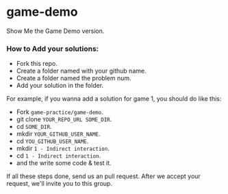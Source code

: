 game-demo
======

Show Me the Game Demo version.

### How to Add your solutions:

  * Fork this repo.
  * Create a folder named with your github name.
  * Create a folder named the problem num.
  * Add your solution in the folder.

For example, if you wanna add a solution for game 1, you should do like this:

  * Fork `game-practice/game-demo`.
  * git clone `YOUR_REPO_URL SOME_DIR`.
  * cd `SOME_DIR`.
  * mkdir `YOUR_GITHUB_USER_NAME`.
  * cd `YOU_GITHUB_USER_NAME`.
  * mkdir `1 - Indirect interaction`.
  * cd `1 - Indirect interaction`.
  * and the write some code & test it.

If all these steps done, send us an pull request. After we accept your request, we'll invite you to this group.
